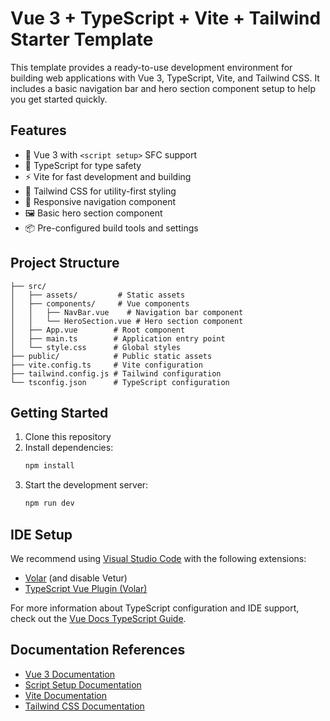 # Vue 3 + TypeScript + Vite + Tailwind Starter Template

This template provides a ready-to-use development environment for building web applications with Vue 3, TypeScript, Vite, and Tailwind CSS. It includes a basic navigation bar and hero section component setup to help you get started quickly.

## Features

- 🚀 Vue 3 with `<script setup>` SFC support
- 💪 TypeScript for type safety
- ⚡️ Vite for fast development and building
- 🎨 Tailwind CSS for utility-first styling
- 📱 Responsive navigation component
- 🖼️ Basic hero section component
- 📦 Pre-configured build tools and settings

## Project Structure

```
├── src/
│   ├── assets/         # Static assets
│   ├── components/     # Vue components
│   │   ├── NavBar.vue    # Navigation bar component
│   │   └── HeroSection.vue # Hero section component
│   ├── App.vue        # Root component
│   ├── main.ts        # Application entry point
│   └── style.css      # Global styles
├── public/            # Public static assets
├── vite.config.ts     # Vite configuration
├── tailwind.config.js # Tailwind configuration
└── tsconfig.json      # TypeScript configuration
```

## Getting Started

1. Clone this repository
2. Install dependencies:
   ```bash
   npm install
   ```
3. Start the development server:
   ```bash
   npm run dev
   ```

## IDE Setup

We recommend using [Visual Studio Code](https://code.visualstudio.com/) with the following extensions:
- [Volar](https://marketplace.visualstudio.com/items?itemName=Vue.volar) (and disable Vetur)
- [TypeScript Vue Plugin (Volar)](https://marketplace.visualstudio.com/items?itemName=Vue.vscode-typescript-vue-plugin)

For more information about TypeScript configuration and IDE support, check out the [Vue Docs TypeScript Guide](https://vuejs.org/guide/typescript/overview.html#project-setup).

## Documentation References

- [Vue 3 Documentation](https://v3.vuejs.org/)
- [Script Setup Documentation](https://v3.vuejs.org/api/sfc-script-setup.html#sfc-script-setup)
- [Vite Documentation](https://vitejs.dev/)
- [Tailwind CSS Documentation](https://tailwindcss.com/)
